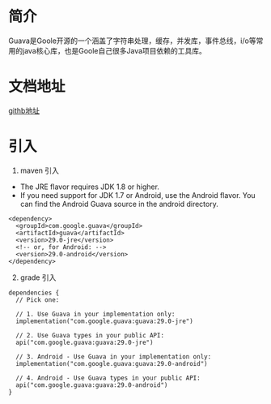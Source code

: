 # 简介
Guava是Goole开源的一个涵盖了字符串处理，缓存，并发库，事件总线，i/o等常用的java核心库，也是Goole自己很多Java项目依赖的工具库。

# 文档地址
[githb地址](https://github.com/google/guava)

# 引入
1. maven 引入

+ The JRE flavor requires JDK 1.8 or higher.
+ If you need support for JDK 1.7 or Android, use the Android flavor. You can find the Android Guava source in the android directory.
```
<dependency>
  <groupId>com.google.guava</groupId>
  <artifactId>guava</artifactId>
  <version>29.0-jre</version>
  <!-- or, for Android: -->
  <version>29.0-android</version>
</dependency>
```

2. grade 引入
```
dependencies {
  // Pick one:

  // 1. Use Guava in your implementation only:
  implementation("com.google.guava:guava:29.0-jre")

  // 2. Use Guava types in your public API:
  api("com.google.guava:guava:29.0-jre")

  // 3. Android - Use Guava in your implementation only:
  implementation("com.google.guava:guava:29.0-android")

  // 4. Android - Use Guava types in your public API:
  api("com.google.guava:guava:29.0-android")
}
```